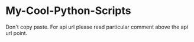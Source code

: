 # My-Cool-Python-Scripts
Don't copy paste.
For api url please read particular comment above the api url point.
